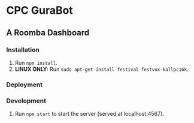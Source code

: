 # CPC GuraBot

## A Roomba Dashboard

### Installation

1. Run `npm install`.
2. __LINUX ONLY:__ Run `sudo apt-get install festival festvox-kallpc16k`.

### Deployment

### Development

1. Run `npm start` to start the server (served at localhost:4567).
